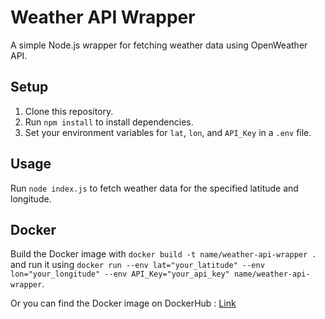# Weather API Wrapper

A simple Node.js wrapper for fetching weather data using OpenWeather API.

## Setup

1. Clone this repository.
2. Run `npm install` to install dependencies.
3. Set your environment variables for `lat`, `lon`, and `API_Key` in a `.env` file.

## Usage

Run `node index.js` to fetch weather data for the specified latitude and longitude.

## Docker

Build the Docker image with `docker build -t name/weather-api-wrapper .` and run it using `docker run --env lat="your_latitude" --env lon="your_longitude" --env API_Key="your_api_key" name/weather-api-wrapper`.

Or you can find the Docker image on DockerHub : [Link](https://hub.docker.com/repository/docker/louisdesc/tp1-devops-weather-api/general)